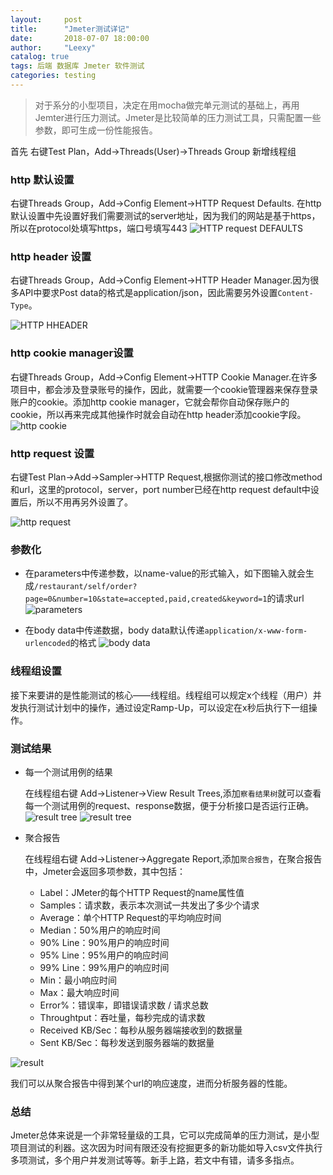 ```yaml
---
layout:     post
title:      "Jmeter测试详记"
date:       2018-07-07 18:00:00
author:     "Leexy"
catalog: true
tags: 后端 数据库 Jmeter 软件测试
categories: testing
---
```

 > 对于系分的小型项目，决定在用mocha做完单元测试的基础上，再用Jemter进行压力测试。Jmeter是比较简单的压力测试工具，只需配置一些参数，即可生成一份性能报告。


首先 右键Test Plan，Add->Threads(User)->Threads Group 新增线程组

### http 默认设置

 右键Threads Group，Add->Config Element->HTTP Request Defaults. 在http 默认设置中先设置好我们需要测试的server地址，因为我们的网站是基于https，所以在protocol处填写https，端口号填写443
 ![HTTP request DEFAULTS](/asset/img/post_img/2018-07-07-Test/http_request_defaults.png)

### http header 设置

  右键Threads Group，Add->Config Element->HTTP Header Manager.因为很多API中要求Post data的格式是application/json，因此需要另外设置`Content-Type`。

 ![HTTP HHEADER ](/asset/img/post_img/2018-07-07-Test/http_header.png)

### http cookie manager设置

 右键Threads Group，Add->Config Element->HTTP Cookie Manager.在许多项目中，都会涉及登录账号的操作，因此，就需要一个cookie管理器来保存登录账户的cookie。添加http cookie manager，它就会帮你自动保存账户的cookie，所以再来完成其他操作时就会自动在http header添加cookie字段。
 ![http cookie](/asset/img/post_img/2018-07-07-Test/http_cookie_manager.png)

### http request 设置

 右键Test Plan->Add->Sampler->HTTP Request,根据你测试的接口修改method和url，这里的protocol，server，port number已经在http request default中设置后，所以不用再另外设置了。

 ![http request](/asset/img/post_img/2018-07-07-Test/http_request.png)

### 参数化

 - 在parameters中传递参数，以name-value的形式输入，如下图输入就会生成`/restaurant/self/order?page=0&number=10&state=accepted,paid,created&keyword=1`的请求url
 ![parameters](/asset/img/post_img/2018-07-07-Test/query_order.png)

 - 在body data中传递数据，body data默认传递`application/x-www-form-urlencoded`的格式
 ![body data](/asset/img/post_img/2018-07-07-Test/body_data.png)

### 线程组设置

 接下来要讲的是性能测试的核心——线程组。线程组可以规定x个线程（用户）并发执行测试计划中的操作，通过设定Ramp-Up，可以设定在x秒后执行下一组操作。

### 测试结果

- 每一个测试用例的结果

  在线程组右键 Add->Listener->View Result Trees,添加`察看结果树`就可以查看每一个测试用例的request、response数据，便于分析接口是否运行正确。
  ![result tree](/asset/img/post_img/2018-07-07-Test/get_dish_result.png)
  ![result tree](/asset/img/post_img/2018-07-07-Test/get_dish_result2.png)

- 聚合报告

  在线程组右键 Add->Listener->Aggregate Report,添加`聚合报告`，在聚合报告中，Jmeter会返回多项参数，其中包括：

  - Label：JMeter的每个HTTP Request的name属性值
  - Samples：请求数，表示本次测试一共发出了多少个请求
  - Average：单个HTTP Request的平均响应时间
  - Median：50%用户的响应时间
  - 90% Line：90%用户的响应时间
  - 95% Line：95%用户的响应时间
  - 99% Line：99%用户的响应时间
  - Min：最小响应时间
  - Max：最大响应时间
  - Error%：错误率，即错误请求数 / 请求总数
  - Throughtput：吞吐量，每秒完成的请求数
  - Received KB/Sec：每秒从服务器端接收到的数据量
  - Sent KB/Sec：每秒发送到服务器端的数据量

 ![result](/asset/img/post_img/2018-07-07-Test/并发5.png)

 我们可以从聚合报告中得到某个url的响应速度，进而分析服务器的性能。

### 总结

 Jmeter总体来说是一个非常轻量级的工具，它可以完成简单的压力测试，是小型项目测试的利器。这次因为时间有限还没有挖掘更多的新功能如导入csv文件执行多项测试，多个用户并发测试等等。新手上路，若文中有错，请多多指点。

